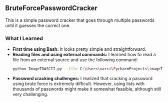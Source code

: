 ## BruteForcePasswordCracker

This is a simple password cracker that goes through multiple passwords until it guesses the correct one.

### What I Learned

- **First time using Bash:** It looks pretty simple and straightforward.
- **Reading files and using external commands:** I learned how to read a file from an external source and use the following command:
  ```bash
  python ImageTOASCII.py --file C:\Users\narci\PycharmProjects\imageToASCII\PIL\image.jpg --scale 0.5 --cols 100 --out ascii_art.txt --morelevels
  ```
- **Password cracking challenges:** I realized that cracking a password using brute force is extremely difficult. However, using lists with thousands of passwords might make it somewhat feasible, although still very challenging.
